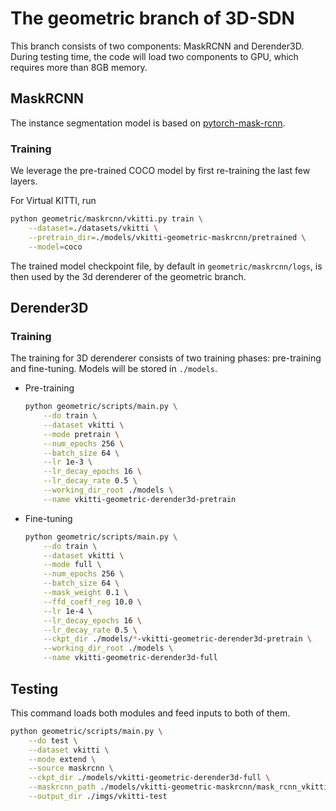 # The geometric branch of 3D-SDN

This branch consists of two components: MaskRCNN and Derender3D. During testing time, the code will load two components to GPU, which requires more than 8GB memory.

## MaskRCNN

The instance segmentation model is based on [pytorch-mask-rcnn](https://github.com/multimodallearning/pytorch-mask-rcnn).

### Training
We leverage the pre-trained COCO model by first re-training the last few layers.

For Virtual KITTI, run
```bash
python geometric/maskrcnn/vkitti.py train \
    --dataset=./datasets/vkitti \
    --pretrain_dir=./models/vkitti-geometric-maskrcnn/pretrained \
    --model=coco
```

The trained model checkpoint file, by default in `geometric/maskrcnn/logs`, is then used by the 3d derenderer of the geometric branch.

## Derender3D

### Training

The training for 3D derenderer consists of two training phases: pre-training and fine-tuning. Models will be stored in `./models`.

- Pre-training
    ```bash
    python geometric/scripts/main.py \
        --do train \
        --dataset vkitti \
        --mode pretrain \
        --num_epochs 256 \
        --batch_size 64 \
        --lr 1e-3 \
        --lr_decay_epochs 16 \
        --lr_decay_rate 0.5 \
        --working_dir_root ./models \
        --name vkitti-geometric-derender3d-pretrain
    ```

- Fine-tuning
    ```bash
    python geometric/scripts/main.py \
        --do train \
        --dataset vkitti \
        --mode full \
        --num_epochs 256 \
        --batch_size 64 \
        --mask_weight 0.1 \
        --ffd_coeff_reg 10.0 \
        --lr 1e-4 \
        --lr_decay_epochs 16 \
        --lr_decay_rate 0.5 \
        --ckpt_dir ./models/*-vkitti-geometric-derender3d-pretrain \
        --working_dir_root ./models \
        --name vkitti-geometric-derender3d-full
    ```

## Testing
This command loads both modules and feed inputs to both of them.

```bash
python geometric/scripts/main.py \
    --do test \
    --dataset vkitti \
    --mode extend \
    --source maskrcnn \
    --ckpt_dir ./models/vkitti-geometric-derender3d-full \
    --maskrcnn_path ./models/vkitti-geometric-maskrcnn/mask_rcnn_vkitti_0100.pth \
    --output_dir ./imgs/vkitti-test
```
